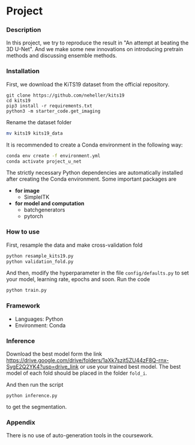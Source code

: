 # Project

### Description

In this project, we try to reproduce the result in "An attempt at beating the 3D U-Net". And we make some new innovations on introducing pretrain methods and discussing ensemble methods.

### Installation

First, we download the KiTS19 dataset from the official repository.

```
git clone https://github.com/neheller/kits19
cd kits19
pip3 install -r requirements.txt
python3 -m starter_code.get_imaging
```

Rename the dataset folder

```bash
mv kits19 kits19_data
```

It is recommended to create a Conda environment in the following way:


```bash
conda env create -f environment.yml  
conda activate project_u_net
```

The strictly necessary Python dependencies are automatically installed after creating the Conda environment. Some important packages are

- **for image**
  - SimpleITK
- **for model and computation**
  - batchgenerators
  - pytorch


### How to use

First, resample the data and make cross-validation fold

```bash
python resample_kits19.py
python validation_fold.py
```

And then, modify the hyperparameter in the file `config/defaults.py` to set your model, learning rate, epochs and soon. Run the code

```bash
python train.py
```



### Framework

- Languages: Python
- Environment: Conda

### Inference

Download the best model form the link https://drive.google.com/drive/folders/1aXk7szjt5ZU44zF8Q-rnx-SygE2Q2YK4?usp=drive_link or use your trained best model. The best model of each fold should be placed in the folder `fold_i`.

And then run the script

```
python inference.py
```

to get the segmentation.

### Appendix

There is no use of auto-generation tools in the coursework.